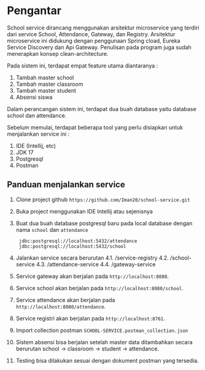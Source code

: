 # Pengantar

School service dirancang menggunakan arsitektur microservice yang terdiri dari service School, Attendance, Gateway, dan Registry. Arsitektur microservice ini didukung dengan penggunaan Spring cload, Eureka Service Discovery dan Api Gateway. Penulisan pada program juga sudah menerapkan konsep clean-architecture.

Pada sistem ini, terdapat empat feature utama diantaranya :
1. Tambah master school
2. Tambah master classroom
3. Tambah master student
4. Absensi siswa  

Dalam perancangan sistem ini, terdapat dua buah database yaitu database school dan attendance. 

Sebelum memulai, terdapat beberapa tool yang perlu disiapkan untuk menjalankan service ini :
1. IDE (Intellij, etc)
2. JDK 17
3. Postgresql
4. Postman

## Panduan menjalankan service

1. Clone project github `https://github.com/Iman20/school-service.git`
2. Buka project menggunakan IDE Intellij atau sejenisnya
3. Buat dua buah database postgresql baru pada local database dengan nama `school` dan `attendance` 
		
		jdbc:postgresql://localhost:5432/attendance
		jdbc:postgresql://localhost:5432/school
		
4. Jalankan service secara berurutan
4.1. /service-registry
4.2. /school-service
4.3. /attendance-service
4.4. /gateway-service

6. Service gateway akan berjalan pada `http://localhost:8080`.
7. Service school akan berjalan pada `http://localhost:8080/school`.
8. Service attendance akan berjalan pada `http://localhost:8080/attendance`.
9. Service registri akan berjalan pada `http://localhost:8761`.
10. Import collection postman `SCHOOL-SERVICE.postman_collection.json` 
11. Sistem absensi bisa berjalan setelah master data ditambahkan secara berurutan school -> classroom -> student -> attendance.
12. Testing bisa dilakukan sesuai dengan dokument postman yang tersedia.
